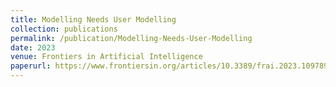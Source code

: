 ```yaml
---
title: Modelling Needs User Modelling
collection: publications
permalink: /publication/Modelling-Needs-User-Modelling
date: 2023
venue: Frontiers in Artificial Intelligence
paperurl: https://www.frontiersin.org/articles/10.3389/frai.2023.1097891
---
```


